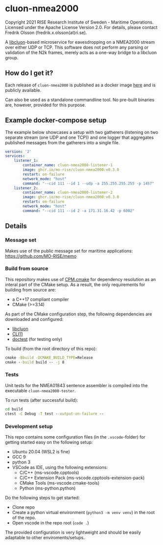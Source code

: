 # cluon-nmea2000

Copyright 2021 RISE Research Institute of Sweden - Maritime Operations. Licensed under the Apache License Version 2.0. For details, please contact Fredrik Olsson (fredrik.x.olsson(at)ri.se).

A [libcluon](https://github.com/chrberger/libcluon)-based microservice for eavesdropping on a NMEA2000 stream over either UDP or TCP. This software does not perform any parsing or validation of the N2k frames, merely acts as a one-way bridge to a libcluon group.

## How do I get it?
Each release of `cluon-nmea2000` is published as a docker image [here](https://github.com/orgs/MO-RISE/packages/container/package/cluon-nmea2000) and is publicly available.

Can also be used as a standalone commandline tool. No pre-built binaries are, however, provided for this purpose.

## Example docker-compose setup
The example below showcases a setup with two gatherers (listening on two separate stream (one UDP and one TCP)) and one logger that aggregates published messages from the gatherers into a single file.
```yaml
version: '2'
services:    
    listener_1:
        container_name: cluon-nmea2000-listener-1
        image: ghcr.io/mo-rise/cluon-nmea2000:v0.3.0
        restart: on-failure
        network_mode: "host"
        command: "--cid 111 --id 1 --udp -a 255.255.255.255 -p 1457"
    listener_2:
        container_name: cluon-nmea2000-listener-2
        image: ghcr.io/mo-rise/cluon-nmea2000:v0.3.0
        restart: on-failure
        network_mode: "host"
        command: "--cid 111 --id 2 -a 171.31.16.42 -p 6002"
```

## Details

### Message set
Makes use of the public message set for maritime applications: https://github.com/MO-RISE/memo

### Build from source
This repository makes use of [CPM.cmake](https://github.com/cpm-cmake/CPM.cmake) for dependency resolution as an interal part of the CMake setup. As a result, the only requirements for building from source are:
* a C++17 compliant compiler
* CMake (>=3.14)

As part of the CMake configuration step, the following dependencies are downloaded and configured:
* [libcluon](https://github.com/chrberger/libcluon)
* [CLI11](https://github.com/CLIUtils/CLI11)
* [doctest](https://github.com/onqtam/doctest) (for testing only)

To build (from the root directory of this repo):
```cmd
cmake -Bbuild -DCMAKE_BUILD_TYPE=Release
cmake --build build -- -j 8
```

### Tests

Unit tests for the NMEA01843 sentence assembler is compiled into the executable `cluon-nmea2000-tester`.

To run tests (after successful build):
```cmd
cd build
ctest -C Debug -T test --output-on-failure --
```

### Development setup
This repo contains some configuration files (in the `.vscode`-folder) for getting started easy on the following setup:
* Ubuntu 20.04 (WSL2 is fine)
* GCC 9
* python 3
* VSCode as IDE, using the following extensions:
  - C/C++ (ms-vscode.cpptools)
  - C/C++ Extension Pack (ms-vscode.cpptools-extension-pack)
  - CMake Tools (ms-vscode.cmake-tools)
  - Python (ms-python.python)

Do the following steps to get started:
* Clone repo
* Create a python virtual environment (`python3 -m venv venv`) in the root of the repo.
* Open vscode in the repo root (`code .`)

The provided configuration is very lightweight and should be easily adaptable to other enviroments/setups.

